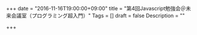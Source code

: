 +++
date = "2016-11-16T19:00:00+09:00"
title = "第4回Javascript勉強会＠未来会議室（プログラミング超入門）"
Tags = []
draft = false
Description = ""

+++

